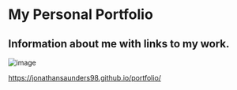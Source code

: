# My Personal Portfolio

## Information about me with links to my work.

![image](./assets/imgages/screenshot.jpg)

https://jonathansaunders98.github.io/portfolio/